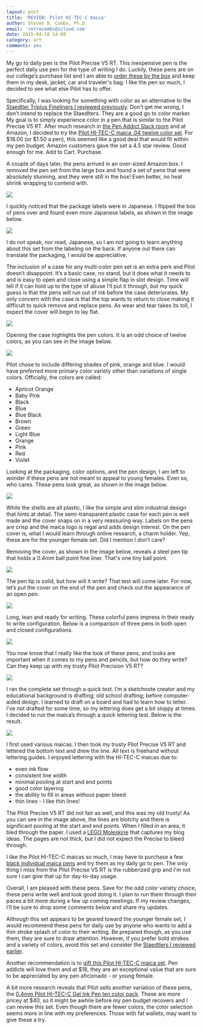 ```yaml
---
layout: post
title: 'REVIEW: Pilot HI-TEC-C maica'
author: Steven B. Combs, Ph.D.
email: 'retrocombs@icloud.com'
date: 2015-04-18 14:09
category: art
comments: yes
---
```


My go to daily pen is the Pilot Precise V5 RT. This inexpensive pen is the perfect daily use pen for the type of writing I do. Luckily, these pens are on our college’s purchase list and I am able to [order these by the box](http://www.amazon.com/gp/product/B001E6A9M8/ref=as_li_tl?ie=UTF8&camp=1789&creative=390957&creativeASIN=B001E6A9M8&linkCode=as2&tag=stevenccom-20&linkId=W7XFBU6YQH4L3MY2) and keep them in my desk, jacket, car and traveler's bag. I like the pen so much, I decided to see what else Pilot has to offer.

Specifically, I was looking for something with color as an alternative to the [Staedtler Triplus Fineliners I reviewed previously](http://www.stevencombs.com/art/2015/03/20/staedtler-triplus-fineliner-review.html). Don’t get me wrong, I don’t intend to replace the Staedlters. They are a good go to color marker. My goal is to simply experience color in a pen that is similar to the Pilot Precise V5 RT. After much research in [the Pen Addict Slack room](https://twitter.com/dowdyism/status/573604917463535618) and at Amazon, I decided to try the [Pilot HI-TEC-C maica .04 twelve color set](http://www.amazon.com/gp/product/B00N92S8FA/ref=as_li_tl?ie=UTF8&camp=1789&creative=390957&creativeASIN=B00N92S8FA&linkCode=as2&tag=stevenccom-20&linkId=45NEKD4Q22QJXWEQ). For $18.00 (or $1.50 a pen), this seemed like a good deal that would fit within my pen budget. Amazon customers gave the set a 4.5 star review. Good enough for me. Add to Cart. Purchase.

A couple of days later, the pens arrived in an over-sized Amazon box. I removed the pen set from the large box and found a set of pens that were absolutely stunning, and they were still in the box! Even better, no heat shrink wrapping to contend with.

![](https://lh4.googleusercontent.com/-hfkPDn2LMLI/VTA_Iu422sI/AAAAAAABawE/8WXaCz9uTBo/s920-no/IMG_8059.jpeg)

I quickly noticed that the package labels were in Japanese. I flipped the box of pens over and found even more Japanese labels, as shown in the image below.

![](https://lh4.googleusercontent.com/--L4oojDvAT0/VTA_JolSOaI/AAAAAAABaw0/Ud3w_c7jmh0/s920-no/IMG_8062.jpeg)

I do not speak, nor read, Japanese, so I am not going to learn anything about this set from the labeling on the back. If anyone out there can translate the packaging, I would be appreciative.

The inclusion of a case for any multi-color pen set is an extra perk and Pilot doesn’t disappoint. It’s a basic case, no stand, but it does what it needs to and is easy to open and close using a simple flap in slot design. Time will tell if it can hold up to the type of abuse I’ll put it through, but my quick guess is that the pens will run out of ink before the case deteriorates. My only concern with the case is that the top wants to return to close making it difficult to quick remove and replace pens. As wear and tear takes its toll, I expect the cover will begin to lay flat.

![](https://lh6.googleusercontent.com/-TCJBHco5Bjo/VTA_J9XCKRI/AAAAAAABaw8/71RgeVvXtMo/s920-no/IMG_8063.jpeg)

Opening the case highlights the pen colors. It is an odd choice of twelve colors, as you can see in the image below.

![](https://lh4.googleusercontent.com/-7woaPqnKJfw/VTA_KVnyb4I/AAAAAAABaxE/zPp-qAogd8I/s920-no/IMG_8064.jpeg)

Pilot chose to include differing shades of pink, orange and blue. I would have preferred more primary color variety other than variations of single colors. Officially, the colors are called:

* Apricot Orange
* Baby Pink
* Black
* Blue
* Blue Black
* Brown
* Green
* Light Blue
* Orange
* Pink
* Red
* Violet

Looking at the packaging, color options, and the pen design, I am left to wonder if these pens are not meant to appeal to young females. Even so, who cares. These pens look great, as shown in the image below.

![](https://lh4.googleusercontent.com/-UXIANTcrWsw/VTA_K8PeMWI/AAAAAAABaxM/6DIDspXVHqY/s920-no/IMG_8065.jpeg)

While the shells are all plastic, I like the simple and slim industrial design that hints at detail. The semi-transparent plastic case for each pen is well made and the cover snaps on in a very reassuring way. Labels on the pens are crisp and the maica logo is regal and adds design interest. On the pen cover is, what I would learn through online research, a charm holder. Yep, these are for the younger female set. Did I mention I don’t care?

Removing the cover, as shown in the image below, reveals a steel pen tip that holds a 0.4mm ball point fine liner. That's one tiny ball point.

![](https://lh6.googleusercontent.com/-G15IbVG3ph4/VTA_LWYUoPI/AAAAAAABaxc/9PO_u3VgFl8/s920-no/IMG_8067.jpeg)

The pen tip is solid, but how will it write? That test will come later. For now, let’s put the cover on the end of the pen and check out the appearance of an open pen.

![](https://lh4.googleusercontent.com/-bQ5MYD2pnKU/VTA_L2ZMzFI/AAAAAAABaxk/3dt2M_et4ck/s920-no/IMG_8068.jpeg)

Long, lean and ready for writing. These colorful pens impress in their ready to write configuration. Below is a comparison of three pens in both open and closed configurations.

![](https://lh4.googleusercontent.com/-xphQ50saCi8/VTA_MNjreeI/AAAAAAABaxs/4WZe7qm7mlk/s920-no/IMG_8069.jpeg)

You now know that I really like the look of these pens, and looks are important when it comes to my pens and pencils, but how do they write? Can they keep up with my trusty Pilot Precision V5 RT?

![](https://lh4.googleusercontent.com/-edomJsHR2mA/VTA_Nn1puiI/AAAAAAABayM/fCn6TT_DLxg/s920-no/IMG_8073.jpeg)

I ran the complete set through a quick test. I’m a sketchnote creator and my educational background is drafting; old school drafting; before computer-aided design. I learned to draft on a board and had to learn how to letter. I’ve not drafted for some time, so my lettering does get a bit sloppy at times. I decided to run the maica’s through a quick lettering test. Below is the result.

![](https://lh4.googleusercontent.com/-IwRv4hgUlGM/VTA_Nz4NA7I/AAAAAAABayU/m2EmIhw9VP0/w1392-h706-no/IMG_8074.jpeg)

I first used various maicas. I then took my trusty Pilot Precise V5 RT and lettered the bottom text and drew the line. All text is freehand without lettering guides. I enjoyed lettering with the HI-TEC-C maicas due to:

 * even ink flow
 * consistent line width
 * minimal pooling at start and end points
 * good color layering
 * the ability to fill in areas without paper bleed
 * thin lines - I like thin lines!

The Pilot Precise V5 RT did not fair as well, and this was my old trusty! As you can see in the image above, the lines are blotchy and there is significant pooling at the start and end points. When I filled in an area, it bled through the paper. I used a [LEGO Moleskine](http://www.amazon.com/gp/product/886732621X/ref=as_li_tl?ie=UTF8&camp=1789&creative=390957&creativeASIN=886732621X&linkCode=as2&tag=stevenccom-20&linkId=55LZK6RULQVQOIOU) that captures my blog ideas. The pages are not thick, but I did not expect the Precise to bleed through.

I like the Pilot HI-TEC-C maicas so much, I may have to purchase a few [black individual maica pens](http://www.amazon.com/gp/product/B00B46F1O4/ref=as_li_tl?ie=UTF8&camp=1789&creative=390957&creativeASIN=B00B46F1O4&linkCode=as2&tag=stevenccom-20&linkId=K7WHDWGQV2C5VU6M) and try them as my daily go to pen. The only thing I miss from the Pilot Precise V5 RT is the rubberized grip and I'm not sure I can give that up for day-to-day usage.

Overall, I am pleased with these pens. Save for the odd color variety choice, these pens write well and look good doing it. I plan to run them through their paces a bit more during a few up coming meetings. If my review changes, I’ll be sure to drop some comments below and share my updates.

Although this set appears to be geared toward the younger female set, I would recommend these pens for daily use by anyone who wants to add a thin stroke splash of color to their writing. Be prepared though, as you use them, they are sure to draw attention. However, if you prefer bold strokes and a variety of colors, avoid this set and consider the [Staedtlers I reviewed earlier](http://www.stevencombs.com/art/2015/03/20/staedtler-triplus-fineliner-review.html).

Another recommendation is to [gift this Pilot HI-TEC-C maica set](http://www.amazon.com/gp/product/B00N92S8FA/ref=as_li_tl?ie=UTF8&camp=1789&creative=390957&creativeASIN=B00N92S8FA&linkCode=as2&tag=stevenccom-20&linkId=45NEKD4Q22QJXWEQ). Pen addicts will love them and at $18, they are an exceptional value that are sure to be appreciated by any pen aficionado - or young female.

A bit more research reveals that Pilot sells another variation of these pens, the [0.4mm Pilot HI-TEC-C Gel Ink Pen ten color pack](http://www.amazon.com/gp/product/B001GR8B0W/ref=as_li_tl?ie=UTF8&camp=1789&creative=390957&creativeASIN=B001GR8B0W&linkCode=as2&tag=stevenccom-20&linkId=PPORTSQAARWS2EOX). These are more pricey at $40, so it might be awhile before my pen budget recovers and I can review this set. Even though there are fewer colors, the color selection seems more in line with my preferences. Those with fat wallets, may want to give these a try.
